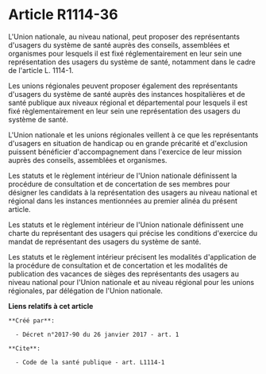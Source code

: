 # Article R1114-36

L'Union nationale, au niveau national, peut proposer des représentants d'usagers du système de santé auprès des conseils,
assemblées et organismes pour lesquels il est fixé réglementairement en leur sein une représentation des usagers du système
de santé, notamment dans le cadre de l'article L. 1114-1. 

Les unions régionales peuvent proposer également des représentants d'usagers du système de santé auprès des instances
hospitalières et de santé publique aux niveaux régional et départemental pour lesquels il est fixé règlementairement en leur
sein une représentation des usagers du système de santé. 

L'Union nationale et les unions régionales veillent à ce que les représentants d'usagers en situation de handicap ou en
grande précarité et d'exclusion puissent bénéficier d'accompagnement dans l'exercice de leur mission auprès des conseils,
assemblées et organismes. 

Les statuts et le règlement intérieur de l'Union nationale définissent la procédure de consultation et de concertation de ses
membres pour désigner les candidats à la représentation des usagers au niveau national et régional dans les instances
mentionnées au premier alinéa du présent article. 

Les statuts et le règlement intérieur de l'Union nationale définissent une charte du représentant des usagers qui précise les
conditions d'exercice du mandat de représentant des usagers du système de santé. 

Les statuts et le règlement intérieur précisent les modalités d'application de la procédure de consultation et de
concertation et les modalités de publication des vacances de sièges des représentants des usagers au niveau national pour
l'Union nationale et au niveau régional pour les unions régionales, par délégation de l'Union nationale.

**Liens relatifs à cet article**

	**Créé par**:

	  - Décret n°2017-90 du 26 janvier 2017 - art. 1

	**Cite**:

	  - Code de la santé publique - art. L1114-1
